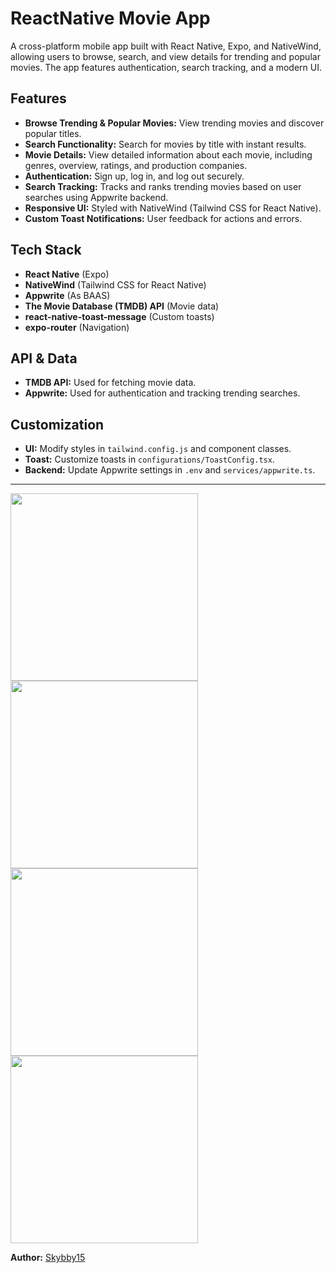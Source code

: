 # ReactNative Movie App

A cross-platform mobile app built with React Native, Expo, and NativeWind, allowing users to browse, search, and view details for trending and popular movies. The app features authentication, search tracking, and a modern UI.

## Features

- **Browse Trending & Popular Movies:** View trending movies and discover popular titles.
- **Search Functionality:** Search for movies by title with instant results.
- **Movie Details:** View detailed information about each movie, including genres, overview, ratings, and production companies.
- **Authentication:** Sign up, log in, and log out securely.
- **Search Tracking:** Tracks and ranks trending movies based on user searches using Appwrite backend.
- **Responsive UI:** Styled with NativeWind (Tailwind CSS for React Native).
- **Custom Toast Notifications:** User feedback for actions and errors.

## Tech Stack

- **React Native** (Expo)
- **NativeWind** (Tailwind CSS for React Native)
- **Appwrite** (As BAAS)
- **The Movie Database (TMDB) API** (Movie data)
- **react-native-toast-message** (Custom toasts)
- **expo-router** (Navigation)

## API & Data

- **TMDB API:** Used for fetching movie data.
- **Appwrite:** Used for authentication and tracking trending searches.

## Customization

- **UI:** Modify styles in `tailwind.config.js` and component classes.
- **Toast:** Customize toasts in `configurations/ToastConfig.tsx`.
- **Backend:** Update Appwrite settings in `.env` and `services/appwrite.ts`.

---
<img src="https://github.com/user-attachments/assets/2a5d3e81-fff2-4bdf-89d0-e8dcca5f959f" width="300" />
<img src="https://github.com/user-attachments/assets/4b46a7d9-4c10-4d5c-9520-66bd20a532ba" width="300" />
<img src="https://github.com/user-attachments/assets/467b83a2-991a-4d30-bb75-55a6c09de0b7" width="300" />
<img src="https://github.com/user-attachments/assets/56503435-2f5d-49ce-b97d-2d006b57a61e" width="300" />


**Author:** [Skybby15](https://github.com/Skybby15)
